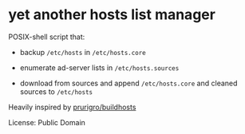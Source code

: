 yet another hosts list manager
==============================

POSIX-shell script that:

- backup `/etc/hosts` in `/etc/hosts.core`

- enumerate ad-server lists in `/etc/hosts.sources`

- download from sources and append `/etc/hosts.core` and cleaned sources to `/etc/hosts`


Heavily inspired by [prurigro/buildhosts](https://github.com/prurigro/buildhosts)

License: Public Domain


